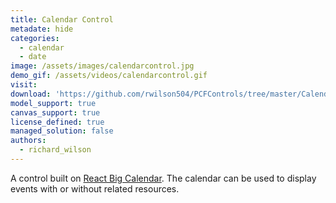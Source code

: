 ```yaml
---
title: Calendar Control
metadate: hide
categories:
  - calendar
  - date
image: /assets/images/calendarcontrol.jpg
demo_gif: /assets/videos/calendarcontrol.gif
visit: 
download: 'https://github.com/rwilson504/PCFControls/tree/master/Calendar'
model_support: true
canvas_support: true
license_defined: true
managed_solution: false
authors:
  - richard_wilson
---
```

A control built on <a target="_blank" href="https://github.com/jquense/react-big-calendar">React Big Calendar</a>. The calendar can be used to display events with or without related resources.
